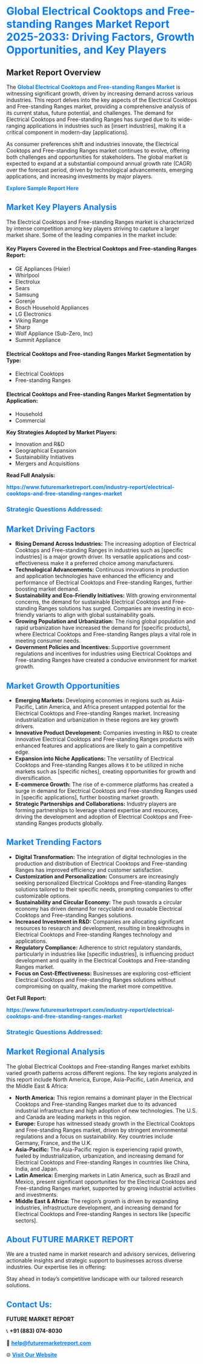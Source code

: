 <h1 style="color: #007BFF;">Global Electrical Cooktops and Free-standing Ranges Market Report 2025-2033: Driving Factors, Growth Opportunities, and Key Players</h1>

<section id="overview">
<h2>Market Report Overview</h2>
<p>The <a href="https://www.futuremarketreport.com/industry-report/electrical-cooktops-and-free-standing-ranges-market" style="color: #007BFF; text-decoration: none;"><strong>Global Electrical Cooktops and Free-standing Ranges Market</strong></a> is witnessing significant growth, driven by increasing demand across various industries. This report delves into the key aspects of the Electrical Cooktops and Free-standing Ranges market, providing a comprehensive analysis of its current status, future potential, and challenges. The demand for Electrical Cooktops and Free-standing Ranges has surged due to its wide-ranging applications in industries such as [insert industries], making it a critical component in modern-day [applications].</p>
<p>As consumer preferences shift and industries innovate, the Electrical Cooktops and Free-standing Ranges market continues to evolve, offering both challenges and opportunities for stakeholders. The global market is expected to expand at a substantial compound annual growth rate (CAGR) over the forecast period, driven by technological advancements, emerging applications, and increasing investments by major players.</p>
</section>

<section id="overview">
<p><a href="https://www.futuremarketreport.com/request-sample/reportId=28380" style="color: #007BFF; text-decoration: none;"><strong>Explore Sample Report Here</strong></a></p>
</section>

<section id="key-players">
<h2 style="color: #007BFF;">Market Key Players Analysis</h2>
<p>The Electrical Cooktops and Free-standing Ranges market is characterized by intense competition among key players striving to capture a larger market share. Some of the leading companies in the market include:</p>
<h4>Key Players Covered in the Electrical Cooktops and Free-standing Ranges Report:</h4>
<ul><li>GE Appliances (Haier)</li><li>Whirlpool</li><li>Electrolux</li><li>Sears</li><li>Samsung</li><li>Gorenje</li><li>Bosch Household Appliances</li><li>LG Electronics</li><li>Viking Range</li><li>Sharp</li><li>Wolf Appliance (Sub-Zero, Inc)</li><li>Summit Appliance</li></ul>
<h4>Electrical Cooktops and Free-standing Ranges Market Segmentation by Type:</h4>
<ul><li>Electrical Cooktops</li><li>Free-standing Ranges</li></ul>

<h4>Electrical Cooktops and Free-standing Ranges Market Segmentation by Application:</h4>
<ul><li>Household</li><li>Commercial</li></ul>
<p><strong>Key Strategies Adopted by Market Players:</strong></p>
<ul>
<li>Innovation and R&D</li>
<li>Geographical Expansion</li>
<li>Sustainability Initiatives</li>
<li>Mergers and Acquisitions</li>
</ul>
</section>

<section>
<p><strong>Read Full Analysis: </strong></p><a href="https://www.futuremarketreport.com/industry-report/electrical-cooktops-and-free-standing-ranges-market" style="color: #007BFF; text-decoration: none;"><strong>https://www.futuremarketreport.com/industry-report/electrical-cooktops-and-free-standing-ranges-market</strong></a>
<h3 style="color: #007BFF;">Strategic Questions Addressed:</h3>
</section>

<section id="driving-factors">
<h2 style="color: #007BFF;">Market Driving Factors</h2>
<ul>
<li><strong>Rising Demand Across Industries:</strong> The increasing adoption of Electrical Cooktops and Free-standing Ranges in industries such as [specific industries] is a major growth driver. Its versatile applications and cost-effectiveness make it a preferred choice among manufacturers.</li>
<li><strong>Technological Advancements:</strong> Continuous innovations in production and application technologies have enhanced the efficiency and performance of Electrical Cooktops and Free-standing Ranges, further boosting market demand.</li>
<li><strong>Sustainability and Eco-Friendly Initiatives:</strong> With growing environmental concerns, the demand for sustainable Electrical Cooktops and Free-standing Ranges solutions has surged. Companies are investing in eco-friendly variants to align with global sustainability goals.</li>
<li><strong>Growing Population and Urbanization:</strong> The rising global population and rapid urbanization have increased the demand for [specific products], where Electrical Cooktops and Free-standing Ranges plays a vital role in meeting consumer needs.</li>
<li><strong>Government Policies and Incentives:</strong> Supportive government regulations and incentives for industries using Electrical Cooktops and Free-standing Ranges have created a conducive environment for market growth.</li>
</ul>
</section>

<section id="growth-opportunities">
<h2 style="color: #007BFF;">Market Growth Opportunities</h2>
<ul>
<li><strong>Emerging Markets:</strong> Developing economies in regions such as Asia-Pacific, Latin America, and Africa present untapped potential for the Electrical Cooktops and Free-standing Ranges market. Increasing industrialization and urbanization in these regions are key growth drivers.</li>
<li><strong>Innovative Product Development:</strong> Companies investing in R&D to create innovative Electrical Cooktops and Free-standing Ranges products with enhanced features and applications are likely to gain a competitive edge.</li>
<li><strong>Expansion into Niche Applications:</strong> The versatility of Electrical Cooktops and Free-standing Ranges allows it to be utilized in niche markets such as [specific niches], creating opportunities for growth and diversification.</li>
<li><strong>E-commerce Growth:</strong> The rise of e-commerce platforms has created a surge in demand for Electrical Cooktops and Free-standing Ranges used in [specific applications], further boosting market growth.</li>
<li><strong>Strategic Partnerships and Collaborations:</strong> Industry players are forming partnerships to leverage shared expertise and resources, driving the development and adoption of Electrical Cooktops and Free-standing Ranges products globally.</li>
</ul>
</section>

<section id="trending-factors">
<h2 style="color: #007BFF;">Market Trending Factors</h2>
<ul>
<li><strong>Digital Transformation:</strong> The integration of digital technologies in the production and distribution of Electrical Cooktops and Free-standing Ranges has improved efficiency and customer satisfaction.</li>
<li><strong>Customization and Personalization:</strong> Consumers are increasingly seeking personalized Electrical Cooktops and Free-standing Ranges solutions tailored to their specific needs, prompting companies to offer customizable options.</li>
<li><strong>Sustainability and Circular Economy:</strong> The push towards a circular economy has driven demand for recyclable and reusable Electrical Cooktops and Free-standing Ranges solutions.</li>
<li><strong>Increased Investment in R&D:</strong> Companies are allocating significant resources to research and development, resulting in breakthroughs in Electrical Cooktops and Free-standing Ranges technology and applications.</li>
<li><strong>Regulatory Compliance:</strong> Adherence to strict regulatory standards, particularly in industries like [specific industries], is influencing product development and quality in the Electrical Cooktops and Free-standing Ranges market.</li>
<li><strong>Focus on Cost-Effectiveness:</strong> Businesses are exploring cost-efficient Electrical Cooktops and Free-standing Ranges solutions without compromising on quality, making the market more competitive.</li>
</ul>
</section>

<section>
<p><strong>Get Full Report: </strong></p><a href="https://www.futuremarketreport.com/industry-report/electrical-cooktops-and-free-standing-ranges-market" style="color: #007BFF; text-decoration: none;"><strong>https://www.futuremarketreport.com/industry-report/electrical-cooktops-and-free-standing-ranges-market</strong></a>
<h3 style="color: #007BFF;">Strategic Questions Addressed:</h3>
</section>


<section id="regional-analysis">
<h2 style="color: #007BFF;">Market Regional Analysis</h2>
<p>The global Electrical Cooktops and Free-standing Ranges market exhibits varied growth patterns across different regions. The key regions analyzed in this report include North America, Europe, Asia-Pacific, Latin America, and the Middle East & Africa:</p>
<ul>
<li><strong>North America:</strong> This region remains a dominant player in the Electrical Cooktops and Free-standing Ranges market due to its advanced industrial infrastructure and high adoption of new technologies. The U.S. and Canada are leading markets in this region.</li>
<li><strong>Europe:</strong> Europe has witnessed steady growth in the Electrical Cooktops and Free-standing Ranges market, driven by stringent environmental regulations and a focus on sustainability. Key countries include Germany, France, and the U.K.</li>
<li><strong>Asia-Pacific:</strong> The Asia-Pacific region is experiencing rapid growth, fueled by industrialization, urbanization, and increasing demand for Electrical Cooktops and Free-standing Ranges in countries like China, India, and Japan.</li>
<li><strong>Latin America:</strong> Emerging markets in Latin America, such as Brazil and Mexico, present significant opportunities for the Electrical Cooktops and Free-standing Ranges market, supported by growing industrial activities and investments.</li>
<li><strong>Middle East & Africa:</strong> The region’s growth is driven by expanding industries, infrastructure development, and increasing demand for Electrical Cooktops and Free-standing Ranges in sectors like [specific sectors].</li>
</ul>
</section>

<footer>
<h2 style="color: #007BFF;">About FUTURE MARKET REPORT</h2>
<p>We are a trusted name in market research and advisory services, delivering actionable insights and strategic support to businesses across diverse industries. Our expertise lies in offering:</p>

<p>Stay ahead in today’s competitive landscape with our tailored research solutions.</p>

<h2 style="color: #007BFF;">Contact Us:</h2>
<p><strong>FUTURE MARKET REPORT</strong></p>
<p>📞 <strong>+91 (883) 074-8030</strong></p>
<p>📧 <strong><a href="mailto:help@futuremarketreport.com" style="color: #007BFF;">help@futuremarketreport.com</a></strong></p>
<p>🌐 <strong><a href="https://www.futuremarketreport.com/" style="color: #007BFF;">Visit Our Website</a></strong></p>
</footer>